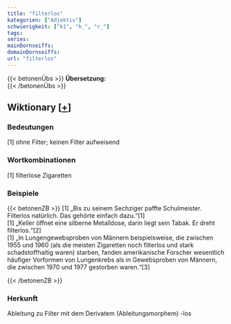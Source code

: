 ```yaml
---
title: "filterlos"
kategorien: ["Adjektiv"]
schwierigkeit: ["k1", "h_", "r_"]
tags:
series:
mainDornseiffs:
domainDornseiffs:
url: "filterlos"
---
```


{{< betonenÜbs >}}
**Übersetzung:**  
{{< /betonenÜbs >}}

## Wiktionary [[+](https://de.wiktionary.org/wiki/filterlos)]

### Bedeutungen
[1] ohne Filter; keinen Filter aufweisend  

### Wortkombinationen
[1] filterlose Zigaretten  

### Beispiele
{{< betonenZB >}}
[1] „Bis zu seinem Sechziger paffte Schulmeister. Filterlos natürlich. Das gehörte einfach dazu.“[1]  
[1] „Keller öffnet eine silberne Metalldose, darin liegt sein Tabak. Er dreht filterlos.“[2]  
[1] „In Lungengewebsproben von Männern beispielsweise, die zwischen 1955 und 1960 (als die meisten Zigaretten noch filterlos und stark schadstoffhaltig waren) starben, fanden amerikanische Forscher wesentlich häufiger Vorformen von Lungenkrebs als in Gewebsproben von Männern, die zwischen 1970 und 1977 gestorben waren.“[3]  

{{< /betonenZB >}}
### Herkunft
Ableitung zu Filter mit dem Derivatem (Ableitungsmorphem) -los  


